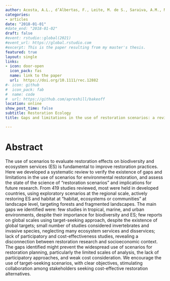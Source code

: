 ```yaml
---
author: Acosta, A.L., d’Albertas, F., Leite, M. de S., Saraiva, A.M., Metzger, J.P.W.
categories:
- articles
date: "2018-01-01"
#date_end: "2018-01-02"
draft: false
#event: rstudio::global(2021)
#event_url: https://global.rstudio.com
#excerpt: This is the paper resulting from my master's thesis.
featured: true
layout: single
links:
- icon: door-open
  icon_pack: fas
  name: link to the paper
  url:  https://doi.org/10.1111/rec.12882
#- icon: github
#  icon_pack: fab
#  name: code
#  url: https://github.com/apreshill/bakeoff
location: online
show_post_time: false
subtitle: Restoration Ecology
title: Gaps and limitations in the use of restoration scenarios: a review

---
```

# Abstract

The use of scenarios to evaluate restoration effects on biodiversity and ecosystem services (ES) is fundamental to improve restoration practices. Here we developed a systematic review to verify the existence of gaps and limitations in the use of scenarios for environmental restoration, and assess the state of the science of “restoration scenarios” and implications for future research. From 419 studies reviewed, most were held in developed countries, using exploratory scenarios at the regional scale, actively restoring ES and habitat at “habitat, ecosystems or communities” at landscape level, targeting forests and fragmented landscapes. The main gaps we identified were: few studies in tropical, marine, and urban environments, despite their importance for biodiversity and ES; few reports on global scales using target-seeking approach, despite the existence of global targets; small number of studies considered invertebrates and invasive species, neglecting many ecosystem services and disservices; lack of participatory and cost-effectiveness studies, revealing a disconnection between restoration research and socioeconomic context. The gaps identified might prevent the widespread use of scenarios for restoration planning, particularly the limited scales of analysis, the lack of participatory approaches, and weak cost consideration. We encourage the use of target-seeking scenarios, with clear objectives, stimulating collaboration among stakeholders seeking cost-effective restoration alternatives.